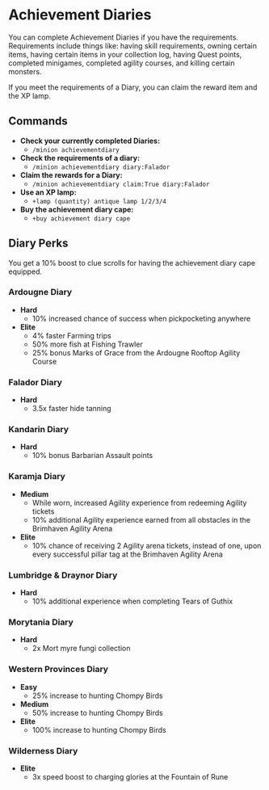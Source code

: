 # Achievement Diaries

You can complete Achievement Diaries if you have the requirements. Requirements include things like: having skill requirements, owning certain items, having certain items in your collection log, having Quest points, completed minigames, completed agility courses, and killing certain monsters.

If you meet the requirements of a Diary, you can claim the reward item and the XP lamp.

## Commands

* **Check your currently completed Diaries:**
  * `/minion achievementdiary`
* **Check the requirements of a diary:**
  * `/minion achievementdiary diary:Falador`
* **Claim the rewards for a Diary:**
  * `/minion achievementdiary claim:True diary:Falador`
* **Use an XP lamp:**
  * `+lamp (quantity) antique lamp 1/2/3/4`
* **Buy the achievement diary cape:**
  * `+buy achievement diary cape`

## Diary Perks

You get a 10% boost to clue scrolls for having the achievement diary cape equipped.

### Ardougne Diary

* **Hard**
  * 10% increased chance of success when pickpocketing anywhere
* **Elite**
  * 4% faster Farming trips
  * 50% more fish at Fishing Trawler
  * 25% bonus Marks of Grace from the Ardougne Rooftop Agility Course

### Falador Diary

* **Hard**
  * 3.5x faster hide tanning

### Kandarin Diary

* **Hard**
  * 10% bonus Barbarian Assault points

### Karamja Diary

* **Medium**
  * While worn, increased Agility experience from redeeming Agility tickets
  * 10% additional Agility experience earned from all obstacles in the Brimhaven Agility Arena
* **Elite**
  * 10% chance of receiving 2 Agility arena tickets, instead of one, upon every successful pillar tag at the Brimhaven Agility Arena

### Lumbridge & Draynor Diary

* **Hard**
  * 10% additional experience when completing Tears of Guthix

### Morytania Diary

* **Hard**
  * 2x Mort myre fungi collection

### Western Provinces Diary

* **Easy**
  * 25% increase to hunting Chompy Birds
* **Medium**
  * 50% increase to hunting Chompy Birds
* **Elite**
  * 100% increase to hunting Chompy Birds

### Wilderness Diary

* **Elite**
  * 3x speed boost to charging glories at the Fountain of Rune

